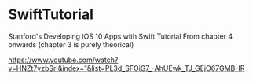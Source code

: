 # SwiftTutorial
Stanford's Developing iOS 10 Apps with Swift Tutorial
From chapter 4 onwards (chapter 3 is purely theorical)

https://www.youtube.com/watch?v=HNZt7yzbSrI&index=1&list=PL3d_SFOiG7_-AhUEwk_TJ_GEjO67GMBHR
